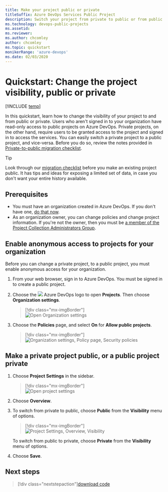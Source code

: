 ```yaml
---
title: Make your project public or private 
titleSuffix: Azure DevOps Services Public Project 
description: Switch your project from private to public or from public to private 
ms.technology: devops-public-projects
ms.assetid:
ms.reviewer: 
ms.author: chcomley
author: chcomley
ms.topic: quickstart
monikerRange: 'azure-devops'
ms.date: 02/03/2020
---
```


# Quickstart: Change the project visibility, public or private

[!INCLUDE [temp](includes/version-public-projects.md)]

In this quickstart, learn how to change the visibility of your project to and from public or private. Users who aren't signed in to your organization have read-only access to public projects on Azure DevOps. Private projects, on the other hand, require users to be granted access to the project and signed in to access the services.
You can easily switch a private project to a public project, and vice-versa. Before you do so, review the notes provided in [Private-to-public migration checklist](migration-checklist.md).

> [!TIP]  
> Look through our [migration checklist](migration-checklist.md) before you make an existing project public.
> It has tips and ideas for exposing a limited set of data, in case you don't want your entire history available.

## Prerequisites

* You must have an organization created in Azure DevOps. If you don't have one, [do that now](../../user-guide/sign-up-invite-teammates.md).
* As an organization owner, you can change policies and change project information. If you're not the owner, then you must be [a member of the Project Collection Administrators Group](../security/set-project-collection-level-permissions.md#collection-level).

## Enable anonymous access to projects for your organization

Before you can change a private project, to a public project, you must enable anonymous access for your organization.

1.  From your web browser, sign in to Azure DevOps. You must be signed in to create a public project.

2.  Choose the ![](../../media/icons/project-icon.png) Azure DevOps logo to open **Projects**. Then choose **Organization settings**.

    > [!div class="mx-imgBorder"]  
    > ![Open Organization settings](../../media/settings/open-admin-settings-vert.png)

3.  Choose the **Policies** page, and select **On** for **Allow public projects**.

    > [!div class="mx-imgBorder"]  
    > ![Organization settings, Policy page, Security policies](media/create-public-project/org-policies-change-anon.png)

## Make a private project public, or a public project private

1.  Choose **Project Settings** in the sidebar.

    > [!div class="mx-imgBorder"]  
    > ![Open project settings](media/make-public-private/open-project-settings-public-vert-brn.png)

2.  Choose **Overview**.

3.  To switch from private to public, choose **Public** from the **Visibility** menu of options.

    > [!div class="mx-imgBorder"]  
    > ![Project Settings, Overview, Visibility](media/make-public-private/switch-to-public.png)

    To switch from public to private, choose **Private** from the **Visibility** menu of options.

4.  Choose **Save**.

## Next steps

> [!div class="nextstepaction"][download code](browse-code-public.md)

